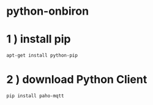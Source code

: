 # python-onbiron

# 1 ) install pip

	apt-get install python-pip

# 2 ) download Python Client
	
	pip install paho-mqtt



